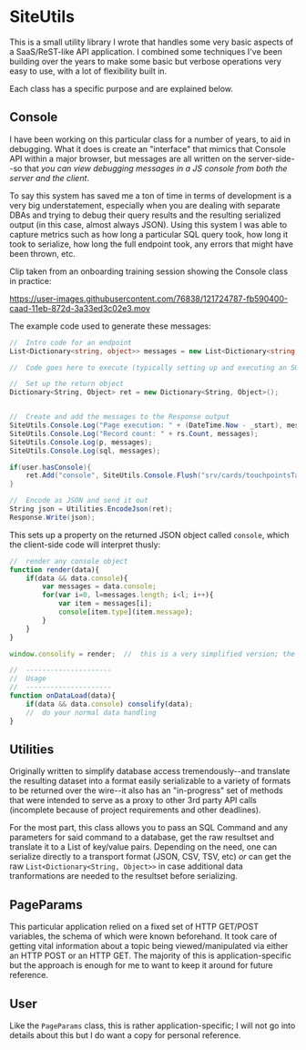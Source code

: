# SiteUtils
This is a small utility library I wrote that handles some very basic aspects of a SaaS/ReST-like API
application. I combined some techniques I've been building over the years to make some basic but verbose
operations very easy to use, with a lot of flexibility built in.

Each class has a specific purpose and are explained below.

## Console
I have been working on this particular class for a number of years, to aid in debugging. What it does is
create an "interface" that mimics that Console API within a major browser, but messages are all written
on the server-side--so that _you can view debugging messages in a JS console from *both* the server and
the client_.

To say this system has saved me a ton of time in terms of development is a very big understatement, especially
when you are dealing with separate DBAs and trying to debug their query results and the resulting serialized
output (in this case, almost always JSON). Using this system I was able to capture metrics such as how long
a particular SQL query took, how long it took to serialize, how long the full endpoint took, any errors that
might have been thrown, etc.

Clip taken from an onboarding training session showing the Console class in practice:

https://user-images.githubusercontent.com/76838/121724787-fb590400-caad-11eb-872d-3a33ed3c02e3.mov

The example code used to generate these messages:
```csharp
//	Intro code for an endpoint
List<Dictionary<string, object>> messages = new List<Dictionary<string, object>>();

//	Code goes here to execute (typically setting up and executing an SQL Query

//	Set up the return object
Dictionary<String, Object> ret = new Dictionary<String, Object>();


//	Create and add the messages to the Response output
SiteUtils.Console.Log("Page execution: " + (DateTime.Now - _start), messages);
SiteUtils.Console.Log("Record count: " + rs.Count, messages);
SiteUtils.Console.Log(p, messages);
SiteUtils.Console.Log(sql, messages);

if(user.hasConsole){
	ret.Add("console", SiteUtils.Console.Flush("srv/cards/touchpointsTacticsChart.aspx", messages));
}

//	Encode as JSON and send it out
String json = Utilities.EncodeJson(ret);
Response.Write(json);
```

This sets up a property on the returned JSON object called `console`, which the client-side code will interpret thusly:

```javascript
//	render any console object
function render(data){
	if(data && data.console){
		var messages = data.console;
		for(var i=0, l=messages.length; i<l; i++){
			var item = messages[i];
			console[item.type](item.message);
		}
	}
}

window.consolify = render;	//	this is a very simplified version; the included file has error-checking and handling.

//	---------------------
//	Usage
//	---------------------
function onDataLoad(data){
	if(data && data.console) consolify(data);
	//	do your normal data handling
}
```

## Utilities
Originally written to simplify database access tremendously--and translate the resulting dataset into a format
easily serializable to a variety of formats to be returned over the wire--it also has an "in-progress" set of
methods that were intended to serve as a proxy to other 3rd party API calls (incomplete because of project
requirements and other deadlines).

For the most part, this class allows you to pass an SQL Command and any parameters for said command to a database,
get the raw resultset and translate it to a List of key/value pairs. Depending on the need, one can serialize
directly to a transport format (JSON, CSV, TSV, etc) _or_ can get the raw `List<Dictionary<String, Object>>` in case
additional data tranformations are needed to the resultset before serializing.

## PageParams
This particular application relied on a fixed set of HTTP GET/POST variables, the schema of which were known beforehand.
It took care of getting vital information about a topic being viewed/manipulated via either an HTTP POST or an HTTP GET.
The majority of this is application-specific but the approach is enough for me to want to keep it around for future
reference.

## User
Like the `PageParams` class, this is rather application-specific; I will not go into details about this but I do want a
copy for personal reference.
